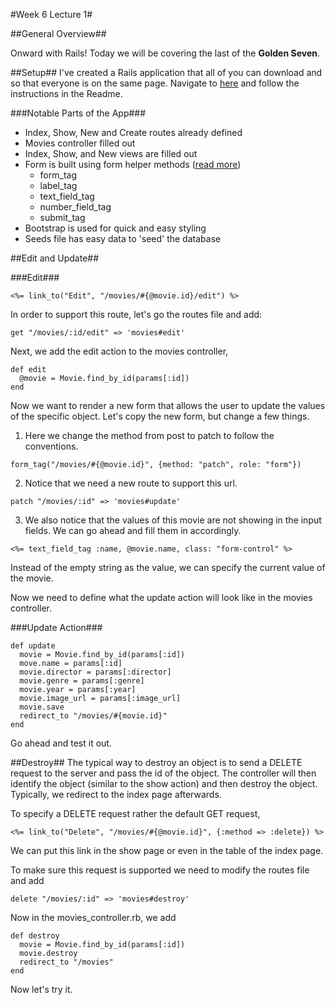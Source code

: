 #Week 6 Lecture 1#

##General Overview##

Onward with Rails! Today we will be covering the last of the **Golden Seven**.

##Setup##
I've created a Rails application that all of you can download and so that everyone is on the same page. Navigate to [here](https://github.com/edge-academy/Fall-2014-Web-Development-Fundamentals/tree/master/Week%206/imdb) and follow the instructions in the Readme.

###Notable Parts of the App###
 * Index, Show, New and Create routes already defined
 * Movies controller filled out
 * Index, Show, and New views are filled out
 * Form is built using form helper methods ([read more](http://api.rubyonrails.org/classes/ActionView/Helpers/FormTagHelper.html))
   * form_tag
   * label_tag
   * text_field_tag
   * number_field_tag
   * submit_tag
 * Bootstrap is used for quick and easy styling
 * Seeds file has easy data to 'seed' the database

##Edit and Update##

###Edit###

```
<%= link_to("Edit", "/movies/#{@movie.id}/edit") %>
```

In order to support this route, let's go the routes file and add:
```
get "/movies/:id/edit" => 'movies#edit'
```

Next, we add the edit action to the movies controller,
```
def edit
  @movie = Movie.find_by_id(params[:id])
end
```

Now we want to render a new form that allows the user to update the values of the specific object. Let's copy the new form, but change a few things.


1. Here we change the method from post to patch to follow the conventions.
```
form_tag("/movies/#{@movie.id}", {method: "patch", role: "form"})
```

2. Notice that we need a new route to support this url.
```
patch "/movies/:id" => 'movies#update'
```

3. We also notice that the values of this movie are not showing in the input fields. We can go ahead and fill them in accordingly.
```
<%= text_field_tag :name, @movie.name, class: "form-control" %>
```
Instead of the empty string as the value, we can specify the current value of the movie.

Now we need to define what the update action will look like in the movies controller.

###Update Action###

```
def update
  movie = Movie.find_by_id(params[:id])
  move.name = params[:id]
  movie.director = params[:director]
  movie.genre = params[:genre]
  movie.year = params[:year]
  movie.image_url = params[:image_url]
  movie.save
  redirect_to "/movies/#{movie.id}"
end
```
Go ahead and test it out.

##Destroy##
The typical way to destroy an object is to send a DELETE request to the server and pass the id of the object. The controller will then identify the object (similar to the show action) and then destroy the object. Typically, we redirect to the index page afterwards.


To specify a DELETE request rather the default GET request,
```
<%= link_to("Delete", "/movies/#{@movie.id}", {:method => :delete}) %>
```

We can put this link in the show page or even in the table of the index page.

To make sure this request is supported we need to modify the routes file and add
```
delete "/movies/:id" => 'movies#destroy'
```

Now in the movies_controller.rb, we add
```
def destroy
  movie = Movie.find_by_id(params[:id])
  movie.destroy
  redirect_to "/movies"
end
```

Now let's try it.
